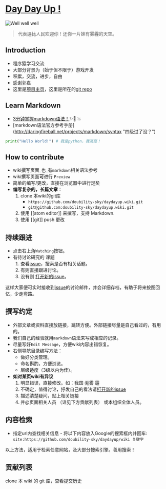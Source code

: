 # [Day Day Up !](http://doubility-sky.github.io/daydayup/)
![Well well well](https://raw.githubusercontent.com/wiki/doubility-sky/daydayup/image/the_great_master.gif "前进吧骚年！伟大的领袖看好你呦！")
>代表~~逗比~~人民欢迎你！还你一片妹有~~雾霾~~的天空。

## Introduction
- 程序猿学习交流
- 大部分背景为（始于但不限于）游戏开发
- 积累，交流，进步，自由
- 感谢郭嘉
- 这里是[项目主页](http://doubility-sky.github.io/daydayup/)，这里是所在的[git repo](https://github.com/doubility-sky/daydayup/tree/gh-pages)

## Learn Markdown
- [3分钟掌握markdown语法！](https://guides.github.com/features/mastering-markdown/):sparkles::camel: :boom:
- [markdown语法官方参考手册] (http://daringfireball.net/projects/markdown/syntax "四级过了没？") 

```python
print("Hello World!") # 我是python，我高亮！
```

## How to contribute
- wiki撰写页面_也_有`markdown`相关语法参考
- wiki撰写页面**可**进行 `Preview`
- 简单的编写/更改，直接在浏览器中进行足矣
- **编写复杂的，长篇文章**：
  1. clone 本wiki的git库 
      - ```https://github.com/doubility-sky/daydayup.wiki.git```
      - ```git@github.com:doubility-sky/daydayup.wiki.git```
  2. 使用 [[atom editor]] 来撰写，支持 Markdown.
  3. 使用 [[git]] push 更改

## 持续跟进
- 点击右上角`Watching`按钮。
- 有待讨论研究的 课题
    1. 查看[issue](https://github.com/doubility-sky/daydayup/issues)，搜索是否有相关话题。
    2. 有则直接跟进讨论。
    3. 没有则 [打开新的issue](https://github.com/doubility-sky/daydayup/issues/new)。

这样大家便可实时接收到[issue](https://github.com/doubility-sky/daydayup/issues)的讨论邮件，并会详细存档，有助于将来按图回忆，少走弯路。

## 撰写约定
- 外部文章或资料直接放链接，跳转方便。外部链接尽量是自己看过的，有用的。
- 我们自己的经验就用`markdown`语法来写成相应的记录。
- 尽量写好`Edit Message`，方便wiki内容出错恢复。
- 右侧导航目录编写方法：
    + 做好分类管理。
    * 命名斟酌，方便浏览。
    - 层级适度（3级以内为佳）。
- **如对某页wiki有异议**
    1. 明显错误，直接修改。如：我国 ~~无~~雾 霾
    2. 不确定，值得讨论，抒发自己的看法请[打开新的issue](https://github.com/doubility-sky/daydayup/issues/new)
    3. 描述清楚疑问，贴上相关链接
    4. 并@页面相关人员 （详见下方贡献列表） 或本组织全体人员。

## 内容检索
- 指定url内查找相关信息 - 将以下内容放入Google的搜索框内并回车:
`site:https://github.com/doubility-sky/daydayup/wiki 关键字`

以上方法，适用于检索任意网站，及大部分搜索引擎。善用搜索！

## 贡献列表
clone 本 wiki 的 git 库，查看提交历史
